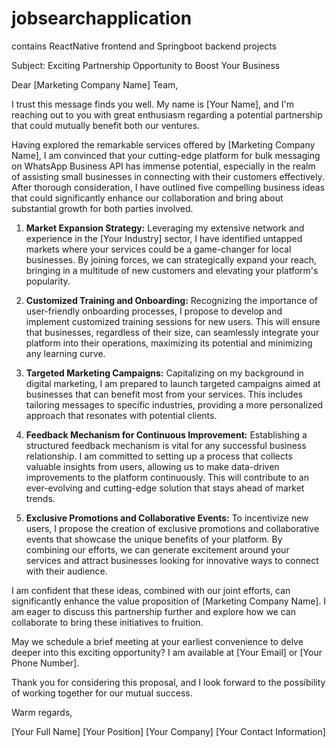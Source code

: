 # jobsearchapplication
contains ReactNative frontend and Springboot backend projects


Subject: Exciting Partnership Opportunity to Boost Your Business

Dear [Marketing Company Name] Team,

I trust this message finds you well. My name is [Your Name], and I'm reaching out to you with great enthusiasm regarding a potential partnership that could mutually benefit both our ventures.

Having explored the remarkable services offered by [Marketing Company Name], I am convinced that your cutting-edge platform for bulk messaging on WhatsApp Business API has immense potential, especially in the realm of assisting small businesses in connecting with their customers effectively. After thorough consideration, I have outlined five compelling business ideas that could significantly enhance our collaboration and bring about substantial growth for both parties involved.

1. **Market Expansion Strategy:**
   Leveraging my extensive network and experience in the [Your Industry] sector, I have identified untapped markets where your services could be a game-changer for local businesses. By joining forces, we can strategically expand your reach, bringing in a multitude of new customers and elevating your platform's popularity.

2. **Customized Training and Onboarding:**
   Recognizing the importance of user-friendly onboarding processes, I propose to develop and implement customized training sessions for new users. This will ensure that businesses, regardless of their size, can seamlessly integrate your platform into their operations, maximizing its potential and minimizing any learning curve.

3. **Targeted Marketing Campaigns:**
   Capitalizing on my background in digital marketing, I am prepared to launch targeted campaigns aimed at businesses that can benefit most from your services. This includes tailoring messages to specific industries, providing a more personalized approach that resonates with potential clients.

4. **Feedback Mechanism for Continuous Improvement:**
   Establishing a structured feedback mechanism is vital for any successful business relationship. I am committed to setting up a process that collects valuable insights from users, allowing us to make data-driven improvements to the platform continuously. This will contribute to an ever-evolving and cutting-edge solution that stays ahead of market trends.

5. **Exclusive Promotions and Collaborative Events:**
   To incentivize new users, I propose the creation of exclusive promotions and collaborative events that showcase the unique benefits of your platform. By combining our efforts, we can generate excitement around your services and attract businesses looking for innovative ways to connect with their audience.

I am confident that these ideas, combined with our joint efforts, can significantly enhance the value proposition of [Marketing Company Name]. I am eager to discuss this partnership further and explore how we can collaborate to bring these initiatives to fruition.

May we schedule a brief meeting at your earliest convenience to delve deeper into this exciting opportunity? I am available at [Your Email] or [Your Phone Number].

Thank you for considering this proposal, and I look forward to the possibility of working together for our mutual success.

Warm regards,

[Your Full Name]
[Your Position]
[Your Company]
[Your Contact Information]
